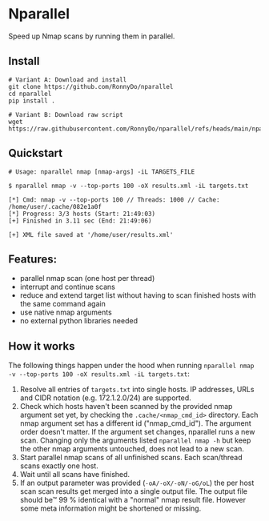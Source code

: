# Nparallel
Speed up Nmap scans by running them in parallel.

## Install
```
# Variant A: Download and install
git clone https://github.com/RonnyDo/nparallel
cd nparallel
pip install .

# Variant B: Download raw script
wget https://raw.githubusercontent.com/RonnyDo/nparallel/refs/heads/main/nparallel.py
```

## Quickstart
```
# Usage: nparallel nmap [nmap-args] -iL TARGETS_FILE

$ nparallel nmap -v --top-ports 100 -oX results.xml -iL targets.txt 

[*] Cmd: nmap -v --top-ports 100 // Threads: 1000 // Cache: /home/user/.cache/082e1a0f
[*] Progress: 3/3 hosts (Start: 21:49:03)
[+] Finished in 3.11 sec (End: 21:49:06)

[+] XML file saved at '/home/user/results.xml'
```

## Features:
* parallel nmap scan (one host per thread)
* interrupt and continue scans 
* reduce and extend target list without having to scan finished hosts with the same command again
* use native nmap arguments
* no external python libraries needed

## How it works
The following things happen under the hood when running ```nparallel nmap -v --top-ports 100 -oX results.xml -iL targets.txt```:

1. Resolve all entries of ```targets.txt``` into single hosts. IP addresses, URLs and CIDR notation (e.g. 172.1.2.0/24) are supported. 
2. Check which hosts haven't been scanned by the provided nmap argument set yet, by checking the ```.cache/<nmap_cmd_id>``` directory. Each nmap argument set has a different id ("nmap_cmd_id"). The argument order doesn't matter. If the argument set changes, nparallel runs a new scan.
   Changing only the arguments listed ```nparallel nmap -h``` but keep the other nmap arguments untouched, does not lead to a new scan.
3. Start parallel nmap scans of all unfinished scans. Each scan/thread scans exactly one host.
4. Wait until all scans have finished.
5. If an output parameter was provided (```-oA/-oX/-oN/-oG/oL```) the per host scan scan results get merged into a single output file. 
   The output file should be&trade; 99 % identical with a "normal" nmap result file. However some meta information might be shortened or missing.
